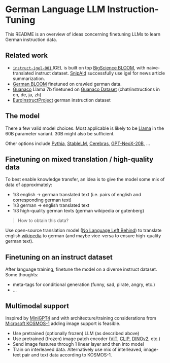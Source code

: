 # German Language LLM Instruction-Tuning

This README is an overview of ideas concerning finetuning LLMs to learn German instruction data.

## Related work
- [`instruct-igel-001` ](https://huggingface.co/philschmid/instruct-igel-001) IGEL is built on top [BigScience BLOOM](https://bigscience.huggingface.co/blog/bloom), with naive-translated instruct dataset. [SnipAId](https://www.snipaid.tech) successfully use igel for news article summarization.
- [German BLOOM](https://huggingface.co/malteos/bloom-6b4-clp-german) finetuned on crawled german data.
- [Guanaco](https://huggingface.co/JosephusCheung/Guanaco) Llama 7b finetuned on [Guanaco Dataset](https://huggingface.co/datasets/JosephusCheung/GuanacoDataset) (chat/instructions in en, de, ja, zh)
- [EuroInstructProject](https://github.com/LEL-A/EuroInstructProject) german instruction dataset


## The model
There a few valid model choices. Most applicable is likely to be [Llama](https://github.com/facebookresearch/llama)
in the 60B parameter variant. 30B might also be sufficient.

Other options include [Pythia](https://github.com/EleutherAI/pythia), [StableLM](https://github.com/Stability-AI/StableLM), [Cerebras](https://www.cerebras.net), [GPT-NeoX-20B](https://github.com/EleutherAI/gpt-neox), ...

## Finetuning on mixed translation / high-quality data
To best enable knowledge transfer, an idea is to give the model some mix of data of approximately:
- 1/3 english -> german translated text (i.e. pairs of english and corresponding german text)
- 1/3 german -> english translated text
- 1/3 high-quality german texts (german wikipedia or gutenberg)

> How to obtain this data?

Use open-source translation model ([No Language Left Behind](https://github.com/facebookresearch/fairseq/tree/nllb/)) to translate english [wikipedia](https://huggingface.co/datasets/wikipedia) to german (and maybe vice-versa to ensure high-quality german text).

## Finetuning on an instruct dataset

After language training, finetune the model on a diverse instruct dataset. Some thoughts:
- meta-tags for conditional generation (funny, sad, pirate, angry, etc.)
- ...

## Multimodal support
Inspired by [MiniGPT4](https://github.com/Vision-CAIR/MiniGPT-4) and with architecture/training considerations from [Microsoft KOSMOS-1](https://arxiv.org/abs/2302.14045) adding image support is feasible. 
- Use pretrained (optionally frozen) LLM (as described above)
- Use pretrained (frozen) image patch encoder ([ViT](https://github.com/google-research/vision_transformer), [CLIP](https://github.com/mlfoundations/open_clip), [DINOv2](https://github.com/facebookresearch/dinov2), etc.)
- Send image features through 1 linear layer and then into model
- Train on interleaved data. Alternatively use mix of interleaved, image-text pair and text data according to KOSMOS-1.

